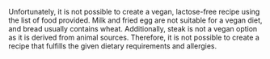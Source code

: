 Unfortunately, it is not possible to create a vegan, lactose-free recipe using the list of food provided. Milk and fried egg are not suitable for a vegan diet, and bread usually contains wheat. Additionally, steak is not a vegan option as it is derived from animal sources. Therefore, it is not possible to create a recipe that fulfills the given dietary requirements and allergies.